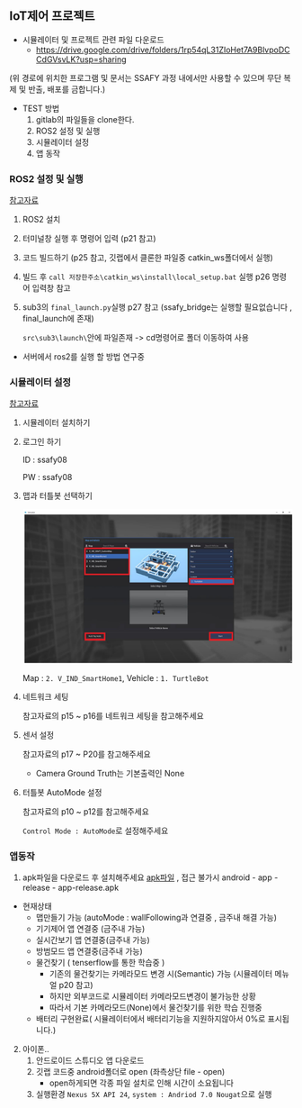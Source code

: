 ## IoT제어 프로젝트

* 시뮬레이터 및 프로젝트 관련 파일 다운로드
  - https://drive.google.com/drive/folders/1rp54qL31ZIoHet7A9BlvpoDCCdGVsvLK?usp=sharing

(위 경로에 위치한 프로그램 및 문서는 SSAFY 과정 내에서만 사용할 수 있으며 무단 복제 및 반출, 배포를 금합니다.)



- TEST 방법
  1. gitlab의 파일들을 clone한다.
  2. ROS2 설정 및 실행
  3. 시뮬레이터 설정
  4. 앱 동작



### ROS2 설정 및 실행

[참고자료](https://lab.ssafy.com/s05-iot-ctrl/S05P21D201/-/blob/master/README/SSAFY%20%EC%8B%9C%EB%AE%AC%EB%A0%88%EC%9D%B4%ED%84%B0%20%EB%A9%94%EB%89%B4%EC%96%BCv5.pdf)

1. ROS2 설치

2. 터미널창 실행 후 명령어 입력 (p21 참고)

3. 코드 빌드하기 (p25 참고, 깃랩에서 클론한 파일중 catkin_ws폴더에서 실행)

4. 빌드 후 `call 저장한주소\catkin_ws\install\local_setup.bat` 실행 p26 명령어 입력창 참고

5. sub3의 `final_launch.py`실행 p27 참고 (ssafy_bridge는 실행할 필요없습니다 , final_launch에 존재)

   `src\sub3\launch\`안에 파일존재 -> cd명령어로 폴더 이동하여 사용



- 서버에서 ros2를 실행 할 방법 연구중



### 시뮬레이터 설정

[참고자료](https://lab.ssafy.com/s05-iot-ctrl/S05P21D201/-/blob/master/README/%EA%B0%9C%EB%B0%9C%ED%99%98%EA%B2%BD%20%EA%B5%AC%EC%B6%95%20%EB%A9%94%EB%89%B4%EC%96%BCv5.pdf)

1. 시뮬레이터 설치하기

2. 로그인 하기

   ID : ssafy08

   PW : ssafy08

3. 맵과 터틀봇 선택하기

   ![image-20211004195650793](README.assets/image-20211004195650793.png)

   Map : `2. V_IND_SmartHome1`, Vehicle : `1. TurtleBot`

4. 네트워크 세팅

   참고자료의 p15 ~ p16를 네트워크 세팅을 참고해주세요



5. 센서 설정

   참고자료의 p17 ~ P20를 참고해주세요

   - Camera Ground Truth는 기본출력인 None



6. 터틀봇 AutoMode 설정

   참고자료의 p10 ~ p12를 참고해주세요

   `Control Mode : AutoMode`로 설정해주세요



### 앱동작

1. apk파일을 다운로드 후 설치해주세요 [apk파일](https://lab.ssafy.com/s05-iot-ctrl/S05P21D201/-/blob/master/android/app/release/app-release.apk) , 접근 불가시 android - app - release - app-release.apk

- 현재상태 
  - 맵만들기 가능 (autoMode : wallFollowing과 연결중 , 금주내 해결 가능)
  - 기기제어 앱 연결중 (금주내 가능)
  - 실시간보기 앱 연결중(금주내 가능)
  - 방범모드 앱 연결중(금주내 가능)
  - 물건찾기 ( tenserflow를 통한 학습중 )
    - 기존의 물건찾기는 카메라모드 변경 시(Semantic) 가능 (시뮬레이터 메뉴얼 p20 참고)
    - 하지만 외부코드로 시뮬레이터 카메라모드변경이 불가능한 상황
    - 따라서 기본 카메라모드(None)에서 물건찾기를 위한 학습 진행중
  - 배터리 구현완료( 시뮬레이터에서 배터리기능을 지원하지않아서 0%로 표시됩니다.)



2. 아이폰..
   1. 안드로이드 스튜디오 앱 다운로드
   2. 깃랩 코드중 android폴더로 open (좌측상단 file - open)
      - open하게되면 각종 파일 설치로 인해 시간이 소요됩니다
   3. 실행환경 `Nexus 5X API 24`, `system : Andriod 7.0 Nougat`으로 실행

